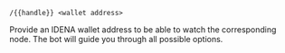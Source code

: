 
`/{{handle}} <wallet address>`  

Provide an IDENA wallet address to be able to watch the corresponding node. The bot will guide you through all possible options. 